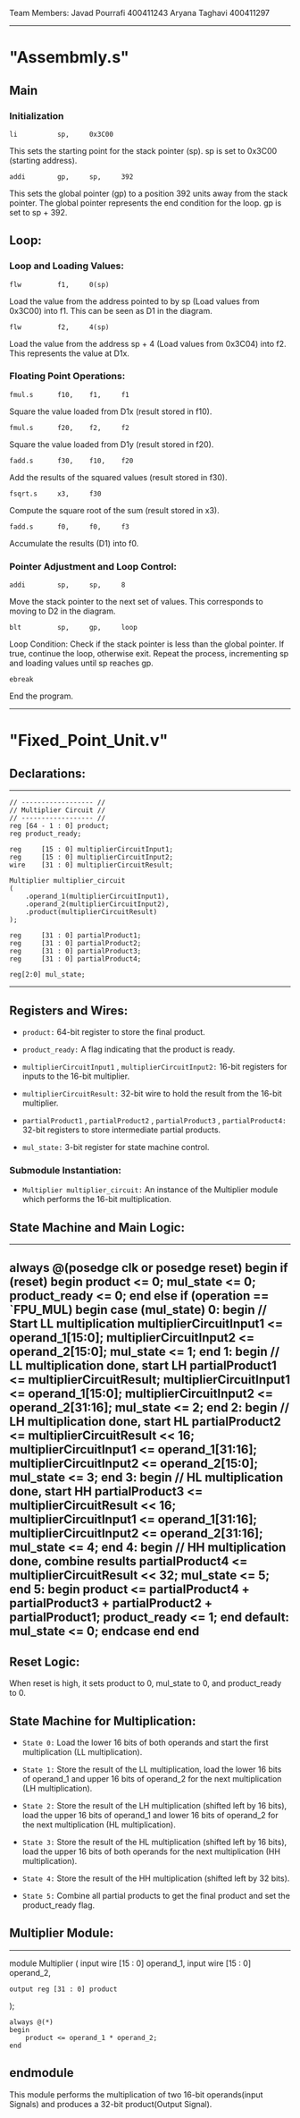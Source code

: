 Team Members:
Javad Pourrafi      400411243
Aryana Taghavi      400411297
_______________________________________________________________________________________________________________________________________________
# "Assembmly.s"

## Main

### Initialization

    li          sp,     0x3C00

This sets the starting point for the stack pointer (sp). sp is set to 0x3C00 (starting address).

    addi        gp,     sp,     392

This sets the global pointer (gp) to a position 392 units away from the stack pointer. The global pointer represents the end condition for the loop. gp is set to sp + 392.

## Loop:           

### Loop and Loading Values:

    flw         f1,     0(sp)

Load the value from the address pointed to by sp (Load values from 0x3C00) into f1. This can be seen as D1 in the diagram.

    flw         f2,     4(sp)

Load the value from the address sp + 4 (Load values from 0x3C04) into f2. This represents the value at D1x.

### Floating Point Operations:

    fmul.s      f10,    f1,     f1

Square the value loaded from D1x (result stored in f10).

    fmul.s      f20,    f2,     f2

Square the value loaded from D1y (result stored in f20).

    fadd.s      f30,    f10,    f20

Add the results of the squared values (result stored in f30).

    fsqrt.s     x3,     f30

Compute the square root of the sum (result stored in x3).

    fadd.s      f0,     f0,     f3

Accumulate the results (D1) into f0.


### Pointer Adjustment and Loop Control:

    addi        sp,     sp,     8

Move the stack pointer to the next set of values. This corresponds to moving to D2 in the diagram.

    blt         sp,     gp,     loop

Loop Condition: Check if the stack pointer is less than the global pointer. If true, continue the loop, otherwise exit. Repeat the process, incrementing sp and loading values until sp reaches gp.

    ebreak

End the program.
_________________________________________________________________________________________________________________________________________________________________________
# "Fixed_Point_Unit.v"

## Declarations:
-------------------------------------------------
    // ------------------ //
    // Multiplier Circuit //
    // ------------------ //   
    reg [64 - 1 : 0] product;
    reg product_ready;

    reg     [15 : 0] multiplierCircuitInput1;
    reg     [15 : 0] multiplierCircuitInput2;
    wire    [31 : 0] multiplierCircuitResult;

    Multiplier multiplier_circuit
    (
        .operand_1(multiplierCircuitInput1),
        .operand_2(multiplierCircuitInput2),
        .product(multiplierCircuitResult)
    );

    reg     [31 : 0] partialProduct1;
    reg     [31 : 0] partialProduct2;
    reg     [31 : 0] partialProduct3;
    reg     [31 : 0] partialProduct4;
    
    reg[2:0] mul_state;
-------------------------------------------------

## Registers and Wires:

* `product:` 64-bit register to store the final product.

* `product_ready:` A flag indicating that the product is ready.

* `multiplierCircuitInput1` , `multiplierCircuitInput2:` 16-bit registers for inputs to the 16-bit multiplier.

* `multiplierCircuitResult:` 32-bit wire to hold the result from the 16-bit multiplier.

* `partialProduct1` , `partialProduct2` , `partialProduct3` , `partialProduct4:` 32-bit registers to store intermediate partial products.

* `mul_state:` 3-bit register for state machine control.

### Submodule Instantiation:

+ `Multiplier multiplier_circuit:` An instance of the Multiplier module which performs the 16-bit multiplication.

## State Machine and Main Logic:

-------------------------------------------------
always @(posedge clk or posedge reset)
    begin
        if (reset) begin
            product <= 0;
            mul_state <= 0;
            product_ready <= 0;
        end else if (operation == `FPU_MUL) begin
            case (mul_state)
                0: begin // Start LL multiplication
                    multiplierCircuitInput1 <= operand_1[15:0];
                    multiplierCircuitInput2 <= operand_2[15:0];
                    mul_state <= 1;
                end
                1: begin // LL multiplication done, start LH
                    partialProduct1 <= multiplierCircuitResult;
                    multiplierCircuitInput1 <= operand_1[15:0];
                    multiplierCircuitInput2 <= operand_2[31:16];
                    mul_state <= 2;
                end
                2: begin // LH multiplication done, start HL
                    partialProduct2 <= multiplierCircuitResult << 16;
                    multiplierCircuitInput1 <= operand_1[31:16];
                    multiplierCircuitInput2 <= operand_2[15:0];
                    mul_state <= 3;
                end
                3: begin // HL multiplication done, start HH
                    partialProduct3 <= multiplierCircuitResult << 16;
                    multiplierCircuitInput1 <= operand_1[31:16];
                    multiplierCircuitInput2 <= operand_2[31:16];
                    mul_state <= 4;
                end
                4: begin // HH multiplication done, combine results
                    partialProduct4 <= multiplierCircuitResult << 32;
                    mul_state <= 5;
                end
                5: begin 
                    product <= partialProduct4 + partialProduct3 + partialProduct2 + partialProduct1;
                    product_ready <= 1;
                end
                default: mul_state <= 0;
            endcase
        end
    end
-------------------------------------------------
## Reset Logic:

When reset is high, it sets product to 0, mul_state to 0, and product_ready to 0.

## State Machine for Multiplication:

- `State 0:` Load the lower 16 bits of both operands and start the first multiplication (LL multiplication).

- `State 1:` Store the result of the LL multiplication, load the lower 16 bits of operand_1 and upper 16 bits of operand_2 for the next multiplication (LH multiplication).

- `State 2:` Store the result of the LH multiplication (shifted left by 16 bits), load the upper 16 bits of operand_1 and lower 16 bits of operand_2 for the next multiplication (HL multiplication).

- `State 3:` Store the result of the HL multiplication (shifted left by 16 bits), load the upper 16 bits of both operands for the next multiplication (HH multiplication).

- `State 4:` Store the result of the HH multiplication (shifted left by 32 bits).

- `State 5:` Combine all partial products to get the final product and set the product_ready flag.

## Multiplier Module:
-------------------------------------------------
module Multiplier
(
    input wire [15 : 0] operand_1,
    input wire [15 : 0] operand_2,

    output reg [31 : 0] product
);

    always @(*)
    begin
        product <= operand_1 * operand_2;
    end
endmodule
-------------------------------------------------
This module performs the multiplication of two 16-bit operands(input Signals) and produces a 32-bit product(Output Signal).